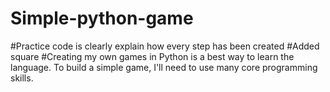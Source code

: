 # Simple-python-game
#Practice code is clearly explain how every step has been created
#Added square
#Creating my own games in Python is a best way to learn the language. To build a simple game, I'll need to use many core programming skills.
